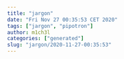 ```yaml
---
title: "jargon"
date: "Fri Nov 27 00:35:53 CET 2020"
tags: ["jargon", "pipotron"]
author: m1ch3l
categories: ["generated"]
slug: "jargon/2020-11-27-00:35:53"
---
```




